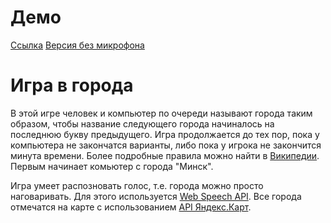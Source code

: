 # Демо
[Ссылка](https://e6894318.ngrok.io/)
[Версия без микрофона](http://165.227.224.91:83/)

# Игра в города
В этой игре человек и компьютер по очереди называют города таким образом, чтобы название следующего города начиналось на последнюю букву предыдущего. Игра продолжается до тех пор, пока у компьютера не закончатся варианты, либо пока у игрока не закончится минута времени. Более подробные правила можно найти в [Википедии](https://ru.wikipedia.org/wiki/%D0%93%D0%BE%D1%80%D0%BE%D0%B4%D0%B0_(%D0%B8%D0%B3%D1%80%D0%B0)).
Первым начинает комьютер с города "Минск".

Игра умеет распозновать голос, т.е. города можно просто наговаривать. Для этого используется [Web Speech API](https://developer.mozilla.org/ru/docs/Web/API/Web_Speech_API).
Все города отмечатся на карте с использованием [API Яндекс.Карт](https://tech.yandex.ru/maps/).